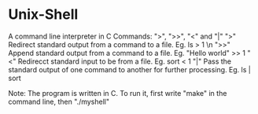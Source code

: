 # Unix-Shell
A command line interpreter in C
Commands: ">", ">>", "<" and "|"
">" Redirect standard output from a command to a file. Eg. ls > 1 \n
">>" Append standard output from a command to a file. Eg. "Hello world" >> 1
"<" Redirecct standard input to be from a file. Eg. sort < 1
"|" Pass the standard output of one command to another for further processing. Eg. ls | sort

Note: The program is written in C. To run it, first write "make" in the command line, then "./myshell"
